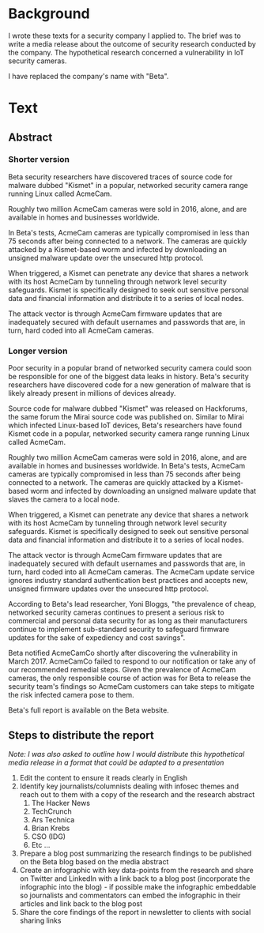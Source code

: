 # Background

I wrote these texts for a security company I applied to. The brief was to write a media release about the outcome of security research conducted by the company. The hypothetical research concerned a vulnerability in IoT security cameras.

I have replaced the company's name with "Beta".

# Text

## Abstract

### Shorter version

Beta security researchers have discovered traces of source code for malware dubbed "Kismet" in a popular, networked security camera range running Linux called AcmeCam.

Roughly two million AcmeCam cameras were sold in 2016, alone, and are available in homes and businesses worldwide.

In Beta's tests, AcmeCam cameras are typically compromised in less than 75 seconds after being connected to a network. The cameras are quickly attacked by a Kismet-based worm and infected by downloading an unsigned malware update over the unsecured http protocol.

When triggered, a Kismet can penetrate any device that shares a network with its host AcmeCam by tunneling through network level security safeguards. Kismet is specifically designed to seek out sensitive personal data and financial information and distribute it to a series of local nodes.

The attack vector is through AcmeCam firmware updates that are inadequately secured with default usernames and passwords that are, in turn, hard coded into all AcmeCam cameras.

### Longer version

Poor security in a popular brand of networked security camera could soon be responsible for one of the biggest data leaks in history. Beta's security researchers have discovered code for a new generation of malware that is likely already present in millions of devices already.

Source code for malware dubbed "Kismet" was released on Hackforums, the same forum the Mirai source code was published on. Similar to Mirai which infected Linux-based IoT devices, Beta's researchers have found Kismet code in a popular, networked security camera range running Linux called AcmeCam.

Roughly two million AcmeCam cameras were sold in 2016, alone, and are available in homes and businesses worldwide. In Beta's tests, AcmeCam cameras are typically compromised in less than 75 seconds after being connected to a network. The cameras are quickly attacked by a Kismet-based worm and infected by downloading an unsigned malware update that slaves the camera to a local node.

When triggered, a Kismet can penetrate any device that shares a network with its host AcmeCam by tunneling through network level security safeguards. Kismet is specifically designed to seek out sensitive personal data and financial information and distribute it to a series of local nodes.

The attack vector is through AcmeCam firmware updates that are inadequately secured with default usernames and passwords that are, in turn, hard coded into all AcmeCam cameras. The AcmeCam update service ignores industry standard authentication best practices and accepts new, unsigned firmware updates over the unsecured http protocol.

According to Beta's lead researcher, Yoni Bloggs, "the prevalence of cheap, networked security cameras continues to present a serious risk to commercial and personal data security for as long as their manufacturers continue to implement sub-standard security to safeguard firmware updates for the sake of expediency and cost savings".

Beta notified AcmeCamCo shortly after discovering the vulnerability in March 2017. AcmeCamCo failed to respond to our notification or take any of our recommended remedial steps. Given the prevalence of AcmeCam cameras, the only responsible course of action was for Beta to release the security team's findings so AcmeCam customers can take steps to mitigate the risk infected camera pose to them.

Beta's full report is available on the Beta website.

## Steps to distribute the report

*Note: I was also asked to outline how I would distribute this hypothetical media release in a format that could be adapted to a presentation*

1. Edit the content to ensure it reads clearly in English
2. Identify key journalists/columnists dealing with infosec themes and reach out to them with a copy of the research and the research abstract
	1. The Hacker News
	2. TechCrunch
	3. Ars Technica
	4. Brian Krebs
	5. CSO (IDG)
	6. Etc …
3. Prepare a blog post summarizing the research findings to be published on the Beta blog based on the media abstract
4. Create an infographic with key data-points from the research and share on Twitter and LinkedIn with a link back to a blog post (incorporate the infographic into the blog) - if possible make the infographic embeddable so journalists and commentators can embed the infographic in their articles and link back to the blog post
5. Share the core findings of the report in newsletter to clients with social sharing links
